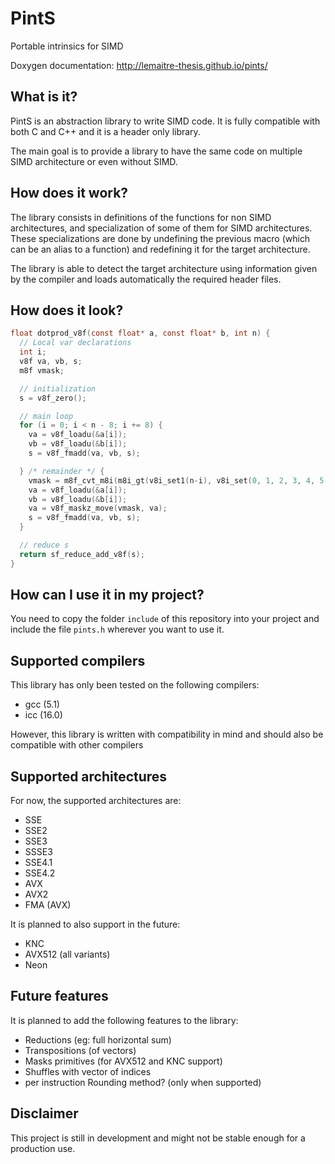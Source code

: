# PintS

Portable intrinsics for SIMD

Doxygen documentation: http://lemaitre-thesis.github.io/pints/

## What is it?

PintS is an abstraction library to write SIMD code.
It is fully compatible with both C and C++ and it is a header only library.

The main goal is to provide a library to have the same code
on multiple SIMD architecture or even without SIMD.

## How does it work?

The library consists in definitions of the functions for non SIMD architectures,
and specialization of some of them for SIMD architectures.
These specializations are done by undefining the previous macro
(which can be an alias to a function)
and redefining it for the target architecture.

The library is able to detect the target architecture using information
given by the compiler and loads automatically the required header files.

## How does it look?

~~~c
float dotprod_v8f(const float* a, const float* b, int n) {
  // Local var declarations
  int i;
  v8f va, vb, s;
  m8f vmask;

  // initialization
  s = v8f_zero();

  // main loop
  for (i = 0; i < n - 8; i += 8) {
    va = v8f_loadu(&a[i]);
    vb = v8f_loadu(&b[i]);
    s = v8f_fmadd(va, vb, s);

  } /* remainder */ {
    vmask = m8f_cvt_m8i(m8i_gt(v8i_set1(n-i), v8i_set(0, 1, 2, 3, 4, 5, 6, 7)));
    va = v8f_loadu(&a[i]);
    vb = v8f_loadu(&b[i]);
    va = v8f_maskz_move(vmask, va);
    s = v8f_fmadd(va, vb, s);
  }

  // reduce s
  return sf_reduce_add_v8f(s);
}
~~~

## How can I use it in my project?

You need to copy the folder `include` of this repository into your project
and include the file `pints.h` wherever you want to use it.

## Supported compilers

This library has only been tested on the following compilers:
- gcc (5.1)
- icc (16.0)

However, this library is written with compatibility in mind
and should also be compatible with other compilers

## Supported architectures

For now, the supported architectures are:
- SSE
- SSE2
- SSE3
- SSSE3
- SSE4.1
- SSE4.2
- AVX
- AVX2
- FMA (AVX)

It is planned to also support in the future:
- KNC
- AVX512 (all variants)
- Neon

## Future features

It is planned to add the following features to the library:
- Reductions (eg: full horizontal sum)
- Transpositions (of vectors)
- Masks primitives (for AVX512 and KNC support)
- Shuffles with vector of indices
- per instruction Rounding method? (only when supported)


## Disclaimer

This project is still in development and might not be stable enough
for a production use.
